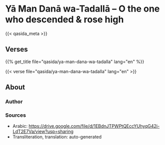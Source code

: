 # Yā Man Danā wa-Tadallā – O the one who descended & rose high

{{< qasida_meta >}}

## Verses

{{% get_title  file="qasida/ya-man-dana-wa-tadalla" lang="en" %}}

{{< verse file="qasida/ya-man-dana-wa-tadalla" lang="en" >}}

## About

### Author

### Sources

- Arabic: https://drive.google.com/file/d/1EBdnJTPWPtQEccYUhyqG42i-LdT2E7Va/view?usp=sharing
- Transliteration, translation: auto-generated
